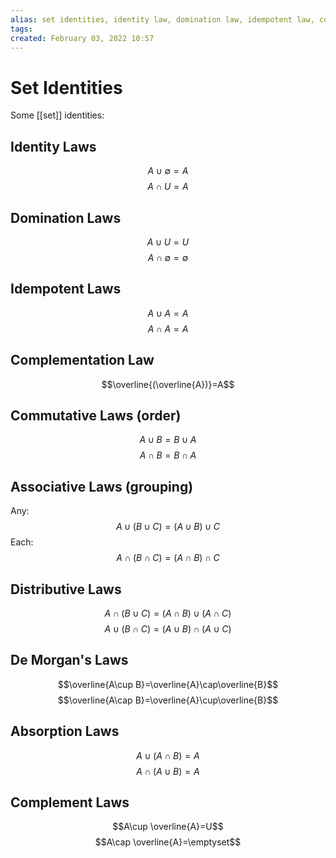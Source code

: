 ```yaml
---
alias: set identities, identity law, domination law, idempotent law, complementation law, commutative law, associative law, distributive law, De Morgan's law, absorption law, complement law
tags: 
created: February 03, 2022 10:57
---
```

# Set Identities
Some [[set]] identities:
## Identity Laws
$$A\cup \emptyset = A$$
$$A\cap U = A$$

## Domination Laws
$$A\cup U=U$$
$$A\cap \emptyset = \emptyset$$

## Idempotent Laws
$$A\cup A=A$$
$$A\cap A=A$$

## Complementation Law
$$\overline{(\overline{A})}=A$$

## Commutative Laws (order)
$$A\cup B = B\cup A$$
$$A\cap B = B\cap A$$

## Associative Laws (grouping)
Any:
$$A \cup (B\cup C)=(A\cup B)\cup C$$
Each:
$$A \cap (B\cap C)=(A\cap B)\cap C$$

## Distributive Laws
$$A\cap (B\cup C)=(A\cap B)\cup (A\cap C)$$
$$A\cup (B\cap C)=(A\cup B)\cap (A\cup C)$$

## De Morgan's Laws
$$\overline{A\cup B}=\overline{A}\cap\overline{B}$$
$$\overline{A\cap B}=\overline{A}\cup\overline{B}$$

## Absorption Laws
$$A\cup (A\cap B)=A$$
$$A\cap (A\cup B)=A$$ 

## Complement Laws
$$A\cup \overline{A}=U$$
$$A\cap \overline{A}=\emptyset$$